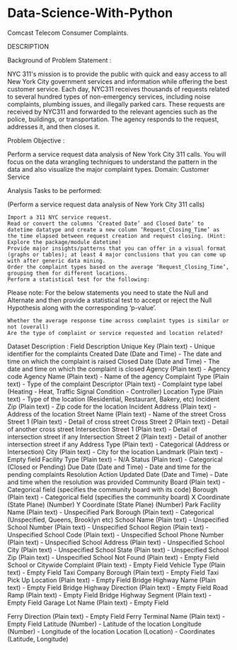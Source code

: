 # Data-Science-With-Python
Comcast Telecom Consumer Complaints.

DESCRIPTION

Background of Problem Statement :

NYC 311's mission is to provide the public with quick and easy access to all New York City government services and information while offering the best customer service. Each day, NYC311 receives thousands of requests related to several hundred types of non-emergency services, including noise complaints, plumbing issues, and illegally parked cars. These requests are received by NYC311 and forwarded to the relevant agencies such as the police, buildings, or transportation. The agency responds to the request, addresses it, and then closes it.

Problem Objective :

Perform a service request data analysis of New York City 311 calls. You will focus on the data wrangling techniques to understand the pattern in the data and also visualize the major complaint types.
Domain: Customer Service

Analysis Tasks to be performed:

(Perform a service request data analysis of New York City 311 calls) 

    Import a 311 NYC service request.
    Read or convert the columns ‘Created Date’ and Closed Date’ to datetime datatype and create a new column ‘Request_Closing_Time’ as the time elapsed between request creation and request closing. (Hint: Explore the package/module datetime)
    Provide major insights/patterns that you can offer in a visual format (graphs or tables); at least 4 major conclusions that you can come up with after generic data mining.
    Order the complaint types based on the average ‘Request_Closing_Time’, grouping them for different locations.
    Perform a statistical test for the following:

Please note: For the below statements you need to state the Null and Alternate and then provide a statistical test to accept or reject the Null Hypothesis along with the corresponding ‘p-value’.

    Whether the average response time across complaint types is similar or not (overall)
    Are the type of complaint or service requested and location related?

Dataset Description :
Field 	Description
Unique Key 	(Plain text) - Unique identifier for the complaints
Created Date 	(Date and Time) - The date and time on which the complaint is raised
Closed Date 	(Date and Time)  - The date and time on which the complaint is closed
Agency 	(Plain text) - Agency code
Agency Name 	(Plain text) - Name of the agency
Complaint Type 	(Plain text) - Type of the complaint
Descriptor 	(Plain text) - Complaint type label (Heating - Heat, Traffic Signal Condition - Controller)
Location Type 	(Plain text) - Type of the location (Residential, Restaurant, Bakery, etc)
Incident Zip 	(Plain text) - Zip code for the location
Incident Address 	(Plain text) - Address of the location
Street Name 	(Plain text) - Name of the street
Cross Street 1 	(Plain text) - Detail of cross street
Cross Street 2 	(Plain text) - Detail of another cross street
Intersection Street 1 	(Plain text) - Detail of intersection street if any
Intersection Street 2 	(Plain text) - Detail of another intersection street if any
Address Type 	(Plain text) - Categorical (Address or Intersection)
City 	(Plain text) - City for the location
Landmark 	(Plain text) - Empty field
Facility Type 	(Plain text) - N/A
Status 	(Plain text) - Categorical (Closed or Pending)
Due Date 	(Date and Time) - Date and time for the pending complaints
Resolution Action Updated Date 	(Date and Time) - Date and time when the resolution was provided
Community Board 	(Plain text) - Categorical field (specifies the community board with its code)
Borough 	(Plain text) - Categorical field (specifies the community board)
X Coordinate 	(State Plane) (Number)
Y Coordinate 	(State Plane) (Number)
Park Facility Name 	(Plain text) - Unspecified
Park Borough 	(Plain text) - Categorical (Unspecified, Queens, Brooklyn etc)
School Name 	(Plain text) - Unspecified
School Number 	(Plain text)  - Unspecified
School Region 	(Plain text)  - Unspecified
School Code 	(Plain text)  - Unspecified
School Phone Number 	(Plain text)  - Unspecified
School Address 	(Plain text)  - Unspecified
School City 	(Plain text)  - Unspecified
School State 	(Plain text)  - Unspecified
School Zip 	(Plain text)  - Unspecified
School Not Found 	(Plain text)  - Empty Field
School or Citywide Complaint 	(Plain text)  - Empty Field
Vehicle Type 	(Plain text)  - Empty Field
Taxi Company Borough 	(Plain text)  - Empty Field
Taxi Pick Up Location 	(Plain text)  - Empty Field
Bridge Highway Name 	(Plain text)  - Empty Field
Bridge Highway Direction 	(Plain text)  - Empty Field
Road Ramp 	(Plain text)  - Empty Field
Bridge Highway Segment 	(Plain text)  - Empty Field
Garage Lot Name 	(Plain text)  - Empty Field
 
Ferry Direction 	(Plain text)  - Empty Field
Ferry Terminal Name 	(Plain text)  - Empty Field
Latitude 	(Number) - Latitude of the location
Longitude 	(Number) - Longitude of the location
Location 	(Location) - Coordinates (Latitude, Longitude)
